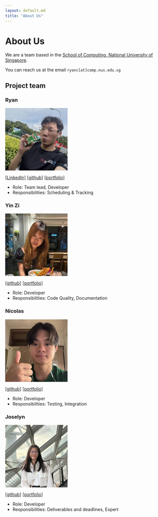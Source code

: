 ```yaml
---
layout: default.md
title: "About Us"
---
```


# About Us

We are a team based in the [School of Computing, National University of Singapore](http://www.comp.nus.edu.sg).

You can reach us at the email `ryanc[at]comp.nus.edu.sg`

## Project team

### Ryan

<style>
  .square-crop {
    width: 200px;
    height: 200px;
    overflow: hidden;
    position: relative;
  }

  .square-crop img {
    width: 100%;
    height: auto;
    position: absolute;
    top: 50%;
    left: 50%;
    transform: translate(-50%, -50%);
  }
</style>

<div class="square-crop">
  <img src="images/bipplane.png" alt="Ryan">
</div>

[[LinkedIn](https://www.linkedin.com/in/ryanno3o/)]
[[github](https://github.com/bipplane)]
[[portfolio](team/bipplane.md)]

* Role: Team lead, Developer
* Responsibilities: Scheduling & Tracking

### Yin Zi

<style>
  .square-crop {
    width: 200px;
    height: 200px;
    overflow: hidden;
    position: relative;
  }

  .square-crop img {
    width: 100%;
    height: auto;
    position: absolute;
    top: 50%;
    left: 50%;
    transform: translate(-50%, -50%);
  }
</style>

<div class="square-crop">
  <img src="images/izniy.png" alt="Yin Zi">
</div>

[[github](http://github.com/izniy)]
[[portfolio](team/izniy.md)]

* Role: Developer
* Responsibilities: Code Quality, Documentation

### Nicolas

<style>
  .square-crop {
    width: 200px;
    height: 200px;
    overflow: hidden;
    position: relative;
  }

  .square-crop img {
    width: 100%;
    height: auto;
    position: absolute;
    top: 50%;
    left: 50%;
    transform: translate(-50%, -50%);
  }
</style>

<div class="square-crop">
  <img src="images/nicolaskjh.png" alt="Nicolas">
</div>

[[github](http://github.com/nicolaskjh)] 
[[portfolio](team/nicolaskjh.md)]

* Role: Developer
* Responsibilities: Testing, Integration

### Joselyn

<style>
  .square-crop {
    width: 200px;
    height: 200px;
    overflow: hidden;
    position: relative;
  }

  .square-crop img {
    width: 100%;
    height: auto;
    position: absolute;
    top: 50%;
    left: 50%;
    transform: translate(-50%, -50%);
  }
</style>

<div class="square-crop">
  <img src="images/flljy940.png" alt="Joselyn">
</div>

[[github](http://github.com/flljy940)]
[[portfolio](team/flljy940.md)]

* Role: Developer
* Responsibilities: Deliverables and deadlines, Expert
